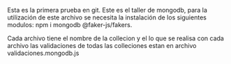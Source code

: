 Esta es la primera prueba en git.
Este es el taller de mongodb, para la utilización de este archivo se necesita la instalación de los siguientes modulos: npm i mongodb @faker-js/fakers.

Cada archivo tiene el nombre de la collecion y el lo que se realisa con cada archivo
las validaciones de todas las colleciones estan en archivo validaciones.mongodb.js



